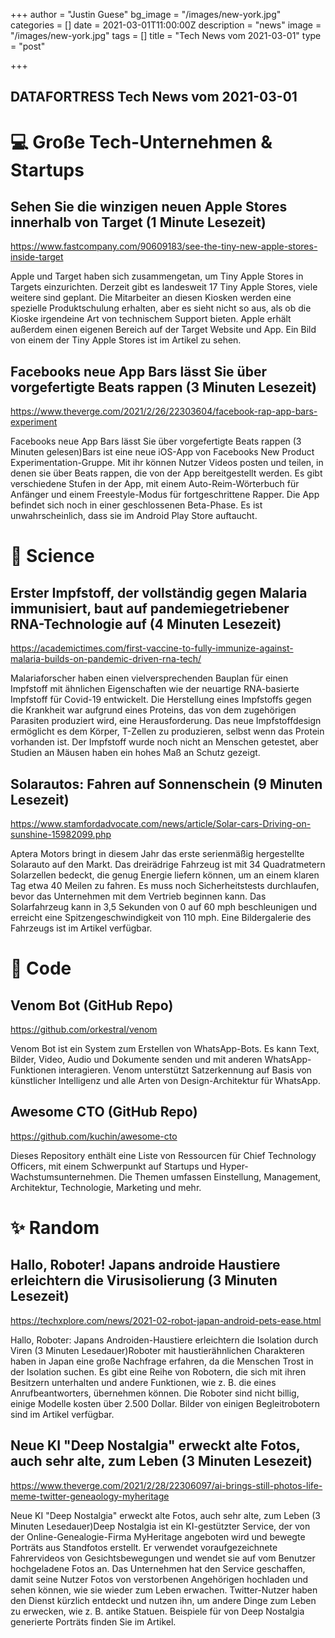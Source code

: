 +++
author = "Justin Guese"
bg_image = "/images/new-york.jpg"
categories = []
date = 2021-03-01T11:00:00Z
description = "news"
image = "/images/new-york.jpg"
tags = []
title = "Tech News vom 2021-03-01"
type = "post"

+++

        
## DATAFORTRESS Tech News vom 2021-03-01

# 💻 Große Tech-Unternehmen & Startups

## Sehen Sie die winzigen neuen Apple Stores innerhalb von Target (1 Minute Lesezeit)

https://www.fastcompany.com/90609183/see-the-tiny-new-apple-stores-inside-target

Apple und Target haben sich zusammengetan, um Tiny Apple Stores in Targets einzurichten. Derzeit gibt es landesweit 17 Tiny Apple Stores, viele weitere sind geplant. Die Mitarbeiter an diesen Kiosken werden eine spezielle Produktschulung erhalten, aber es sieht nicht so aus, als ob die Kioske irgendeine Art von technischem Support bieten. Apple erhält außerdem einen eigenen Bereich auf der Target Website und App. Ein Bild von einem der Tiny Apple Stores ist im Artikel zu sehen.

## Facebooks neue App Bars lässt Sie über vorgefertigte Beats rappen (3 Minuten Lesezeit)

https://www.theverge.com/2021/2/26/22303604/facebook-rap-app-bars-experiment

Facebooks neue App Bars lässt Sie über vorgefertigte Beats rappen (3 Minuten gelesen)Bars ist eine neue iOS-App von Facebooks New Product Experimentation-Gruppe. Mit ihr können Nutzer Videos posten und teilen, in denen sie über Beats rappen, die von der App bereitgestellt werden. Es gibt verschiedene Stufen in der App, mit einem Auto-Reim-Wörterbuch für Anfänger und einem Freestyle-Modus für fortgeschrittene Rapper. Die App befindet sich noch in einer geschlossenen Beta-Phase. Es ist unwahrscheinlich, dass sie im Android Play Store auftaucht.

# 🧪 Science

## Erster Impfstoff, der vollständig gegen Malaria immunisiert, baut auf pandemiegetriebener RNA-Technologie auf (4 Minuten Lesezeit)

https://academictimes.com/first-vaccine-to-fully-immunize-against-malaria-builds-on-pandemic-driven-rna-tech/

Malariaforscher haben einen vielversprechenden Bauplan für einen Impfstoff mit ähnlichen Eigenschaften wie der neuartige RNA-basierte Impfstoff für Covid-19 entwickelt. Die Herstellung eines Impfstoffs gegen die Krankheit war aufgrund eines Proteins, das von dem zugehörigen Parasiten produziert wird, eine Herausforderung. Das neue Impfstoffdesign ermöglicht es dem Körper, T-Zellen zu produzieren, selbst wenn das Protein vorhanden ist. Der Impfstoff wurde noch nicht an Menschen getestet, aber Studien an Mäusen haben ein hohes Maß an Schutz gezeigt.

## Solarautos: Fahren auf Sonnenschein (9 Minuten Lesezeit)

https://www.stamfordadvocate.com/news/article/Solar-cars-Driving-on-sunshine-15982099.php

Aptera Motors bringt in diesem Jahr das erste serienmäßig hergestellte Solarauto auf den Markt. Das dreirädrige Fahrzeug ist mit 34 Quadratmetern Solarzellen bedeckt, die genug Energie liefern können, um an einem klaren Tag etwa 40 Meilen zu fahren. Es muss noch Sicherheitstests durchlaufen, bevor das Unternehmen mit dem Vertrieb beginnen kann. Das Solarfahrzeug kann in 3,5 Sekunden von 0 auf 60 mph beschleunigen und erreicht eine Spitzengeschwindigkeit von 110 mph. Eine Bildergalerie des Fahrzeugs ist im Artikel verfügbar.

# 💾 Code

## Venom Bot (GitHub Repo)

https://github.com/orkestral/venom

Venom Bot ist ein System zum Erstellen von WhatsApp-Bots. Es kann Text, Bilder, Video, Audio und Dokumente senden und mit anderen WhatsApp-Funktionen interagieren. Venom unterstützt Satzerkennung auf Basis von künstlicher Intelligenz und alle Arten von Design-Architektur für WhatsApp.

## Awesome CTO (GitHub Repo)

https://github.com/kuchin/awesome-cto

Dieses Repository enthält eine Liste von Ressourcen für Chief Technology Officers, mit einem Schwerpunkt auf Startups und Hyper-Wachstumsunternehmen. Die Themen umfassen Einstellung, Management, Architektur, Technologie, Marketing und mehr.

# ✨ Random

## Hallo, Roboter! Japans androide Haustiere erleichtern die Virusisolierung (3 Minuten Lesezeit)

https://techxplore.com/news/2021-02-robot-japan-android-pets-ease.html

Hallo, Roboter: Japans Androiden-Haustiere erleichtern die Isolation durch Viren (3 Minuten Lesedauer)Roboter mit haustierähnlichen Charakteren haben in Japan eine große Nachfrage erfahren, da die Menschen Trost in der Isolation suchen. Es gibt eine Reihe von Robotern, die sich mit ihren Besitzern unterhalten und andere Funktionen, wie z. B. die eines Anrufbeantworters, übernehmen können. Die Roboter sind nicht billig, einige Modelle kosten über 2.500 Dollar. Bilder von einigen Begleitrobotern sind im Artikel verfügbar.

## Neue KI "Deep Nostalgia" erweckt alte Fotos, auch sehr alte, zum Leben (3 Minuten Lesezeit)

https://www.theverge.com/2021/2/28/22306097/ai-brings-still-photos-life-meme-twitter-geneaology-myheritage

Neue KI "Deep Nostalgia" erweckt alte Fotos, auch sehr alte, zum Leben (3 Minuten Lesedauer)Deep Nostalgia ist ein KI-gestützter Service, der von der Online-Genealogie-Firma MyHeritage angeboten wird und bewegte Porträts aus Standfotos erstellt. Er verwendet voraufgezeichnete Fahrervideos von Gesichtsbewegungen und wendet sie auf vom Benutzer hochgeladene Fotos an. Das Unternehmen hat den Service geschaffen, damit seine Nutzer Fotos von verstorbenen Angehörigen hochladen und sehen können, wie sie wieder zum Leben erwachen. Twitter-Nutzer haben den Dienst kürzlich entdeckt und nutzen ihn, um andere Dinge zum Leben zu erwecken, wie z. B. antike Statuen. Beispiele für von Deep Nostalgia generierte Porträts finden Sie im Artikel.
